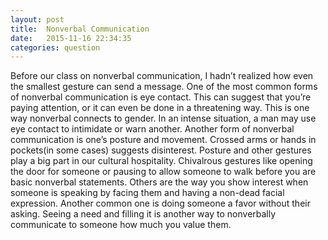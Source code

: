 ```yaml
---
layout: post
title:  Nonverbal Communication
date:   2015-11-16 22:34:35
categories: question
---
```

Before our class on nonverbal communication, I hadn’t realized how even the smallest gesture can send a message. One of the most common forms of nonverbal communication is eye contact. This can suggest that you’re paying attention, or it can even be done in a threatening way. This is one way nonverbal connects to gender. In an intense situation, a man may use eye contact to intimidate or warn another. Another form of nonverbal communication is one’s posture and movement. Crossed arms or hands in pockets(in some cases) suggests disinterest. Posture and other gestures play a big part in our cultural hospitality. Chivalrous gestures like opening the door for someone or pausing to allow someone to walk before you are basic nonverbal statements. Others are the way you show interest when someone is speaking by facing them and having a non-dead facial expression. Another common one is doing someone a favor without their asking. Seeing a need and filling it is another way to nonverbally communicate to someone how much you value them.
